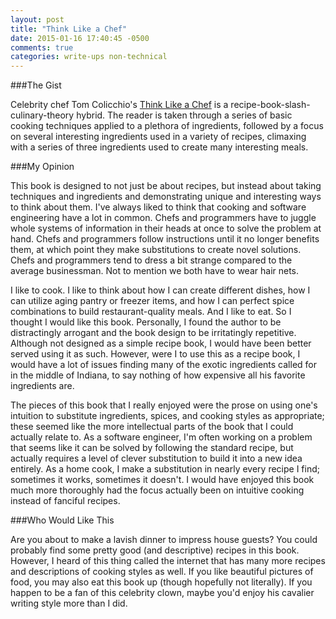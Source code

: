 ```yaml
---
layout: post
title: "Think Like a Chef"
date: 2015-01-16 17:40:45 -0500
comments: true
categories: write-ups non-technical
---
```


###The Gist

Celebrity chef Tom Colicchio's [Think Like a Chef](http://amzn.to/15faZfN) is a recipe-book-slash-culinary-theory hybrid. The reader is taken through a series of basic cooking techniques applied to a plethora of ingredients, followed by a focus on several interesting ingredients used in a variety of recipes, climaxing with a series of three ingredients used to create many interesting meals.

###My Opinion

This book is designed to not just be about recipes, but instead about taking techniques and ingredients and demonstrating unique and interesting ways to think about them. I've always liked to think that cooking and software engineering have a lot in common. Chefs and programmers have to juggle whole systems of information in their heads at once to solve the problem at hand. Chefs and programmers follow instructions until it no longer benefits them, at which point they make substitutions to create novel solutions. Chefs and programmers tend to dress a bit strange compared to the average businessman. Not to mention we both have to wear hair nets.

I like to cook. I like to think about how I can create different dishes, how I can utilize aging pantry or freezer items, and how I can perfect spice combinations to build restaurant-quality meals. And I like to eat. So I thought I would like this book. Personally, I found the author to be distractingly arrogant and the book design to be irritatingly repetitive. Although not designed as a simple recipe book, I would have been better served using it as such. However, were I to use this as a recipe book, I would have a lot of issues finding many of the exotic ingredients called for in the middle of Indiana, to say nothing of how expensive all his favorite ingredients are.

The pieces of this book that I really enjoyed were the prose on using one's intuition to substitute ingredients, spices, and cooking styles as appropriate; these seemed like the more intellectual parts of the book that I could actually relate to. As a software engineer, I'm often working on a problem that seems like it can be solved by following the standard recipe, but actually requires a level of clever substitution to build it into a new idea entirely. As a home cook, I make a substitution in nearly every recipe I find; sometimes it works, sometimes it doesn't. I would have enjoyed this book much more thoroughly had the focus actually been on intuitive cooking instead of fanciful recipes.

###Who Would Like This

Are you about to make a lavish dinner to impress house guests? You could probably find some pretty good (and descriptive) recipes in this book. However, I heard of this thing called the internet that has many more recipes and descriptions of cooking styles as well. If you like beautiful pictures of food, you may also eat this book up (though hopefully not literally). If you happen to be a fan of this celebrity clown, maybe you'd enjoy his cavalier writing style more than I did.
